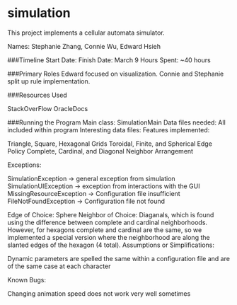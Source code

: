 simulation
====

This project implements a cellular automata simulator.

Names: Stephanie Zhang, Connie Wu, Edward Hsieh

###Timeline
Start Date:
Finish Date: March 9
Hours Spent: ~40 hours

###Primary Roles
Edward focused on visualization. Connie and Stephanie split up rule implementation.

###Resources Used

StackOverFlow
OracleDocs


###Running the Program
Main class: SimulationMain
Data files needed: All included within program
Interesting data files:
Features implemented:

Triangle, Square, Hexagonal Grids
Toroidal, Finite, and Spherical Edge Policy
Complete, Cardinal, and Diagonal Neighbor Arrangement

Exceptions:

SimulationException -> general exception from simulation
SimulationUIException -> exception from interactions with the GUI
MissingResourceException -> Configuration file insufficient
FileNotFoundException -> Configuration file not found

Edge of Choice:
Sphere
Neighbor of Choice:
Diaganals, which is found using the difference between complete and cardinal neighborhoods. However, for hexagons complete and cardinal are the same, so we implemented a special version where the neighborhood are along the slanted edges of the hexagon (4 total).
Assumptions or Simplifications:

Dynamic parameters are spelled the same within a configuration file and are of the same case at each character

Known Bugs:

Changing animation speed does not work very well sometimes
